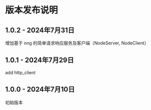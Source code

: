 # 版本发布说明

## 1.0.2 - 2024年7月31日

增加基于 nng 的简单请求响应服务及客户端（NodeServer, NodeClient）

## 1.0.1 - 2024年7月29日

add http_client

## 1.0.0 - 2024年7月10日

初始版本
